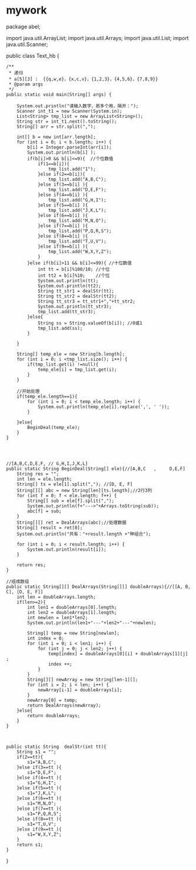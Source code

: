 # mywork
package abel;

import java.util.ArrayList;
import java.util.Arrays;
import java.util.List;
import java.util.Scanner;


public class Text_hb {

	/**
	 * 递归
	 * a[5][3] :  {{q,w,e}，{x,c,v}，{1,2,3}，{4,5,6}，{7,8,9}}
	 * @param args
	 */
	public static void main(String[] args) {
		
		System.out.println("请输入数字，若多个用，隔开：");
		Scanner int_t1 = new Scanner(System.in);
		List<String> tmp_list = new ArrayList<String>();
		String str = int_t1.next().toString();
		String[] arr = str.split(",");
		
		int[] b = new int[arr.length];
		for (int i = 0; i < b.length; i++) {
			b[i] = Integer.parseInt(arr[i]);
			System.out.println(b[i] );
			if(b[i]>0 && b[i]<=9){  //个位数值
				if(1==b[i]){
					tmp_list.add("1");
				}else if(2==b[i]){
					tmp_list.add("A,B,C");
				}else if(3==b[i] ){
					tmp_list.add("D,E,F");
				}else if(4==b[i] ){
					tmp_list.add("G,H,I");
				}else if(5==b[i] ){
					tmp_list.add("J,K,L");
				}else if(6==b[i] ){
					tmp_list.add("M,N,O");
				}else if(7==b[i] ){
					tmp_list.add("P,Q,R,S");
				}else if(8==b[i] ){
					tmp_list.add("T,U,V");
				}else if(9==b[i] ){
					tmp_list.add("W,X,Y,Z");
				}
			}else if(b[i]>11 && b[i]<=99){ //十位数值
				int tt = b[i]%100/10; //十位
				int tt2 = b[i]%10;    //个位
				System.out.println(tt);
				System.out.println(tt2);
				String tt_str1 = dealStr(tt); 
				String tt_str2 = dealStr(tt2); 
				String tt_str3 = tt_str1+","+tt_str2;	
				System.out.println(tt_str3);
				tmp_list.add(tt_str3);
			}else{
				String ss = String.valueOf(b[i]); //0或1
				tmp_list.add(ss);
			}
			
		}
		
		String[] temp_ele = new String[b.length];
		for (int i = 0; i <tmp_list.size(); i++) {
			if(tmp_list.get(i) !=null){
				temp_ele[i] = tmp_list.get(i);
			}
		}
		
		//开始处理
		if(temp_ele.length==1){
			for (int i = 0; i < temp_ele.length; i++) {
				System.out.println(temp_ele[i].replace(',', ' '));
			}
			
		}else{
			BeginDeal(temp_ele);
		}
	}
	

	

	//[A,B,C,D,E,F,	// G,H,I,J,K,L]
	public static String BeginDeal(String[] ele){//[A,B,C   ,     D,E,F]     
		String res = "";
		int len = ele.length;
		String[] ts = ele[1].split(","); //[D, E, F]
		String[][] abc = new String[len][ts.length];//2行3列
		for (int f = 0; f < ele.length; f++) {
			String[] sub = ele[f].split(",");
			System.out.println(f+"--->"+Arrays.toString(sub));
			abc[f] = sub;
		}
		String[][] ret = DealArrays(abc);//处理数据
		String[] result = ret[0];
		System.out.println("共有："+result.length +"种组合");
		
		for (int i = 0; i < result.length; i++) {
			System.out.println(result[i]);
		}
		
		return res;
	}
	
	//组成数组
	public static String[][] DealArrays(String[][] doubleArrays){//[[A, B, C], [D, E, F]]
		int len = doubleArrays.length;
		if(len>=2){
			int len1 = doubleArrays[0].length;
			int len2 = doubleArrays[1].length;
			int newlen = len1*len2;
			System.out.println(len1+"---"+len2+"---"+newlen);
			
			String[] temp = new String[newlen];
			int index = 0;
			for (int i = 0; i < len1; i++) {
				for (int j = 0; j < len2; j++) {
					temp[index] = doubleArrays[0][i] + doubleArrays[1][j] ;
					index ++;
				}
			}
			String[][] newArray = new String[len-1][];
			for (int i = 2; i < len; i++) {
				newArray[i-1] = doubleArrays[i];
			}
			newArray[0] = temp;
			return DealArrays(newArray);
		}else{
			return doubleArrays;
		}
	}
	
	
	
	public static String  dealStr(int tt){
		String s1 = "";
		if(2==tt){
			s1="A,B,C";
		}else if(3==tt ){
			s1="D,E,F";
		}else if(4==tt ){
			s1="G,H,I";
		}else if(5==tt ){
			s1="J,K,L";
		}else if(6==tt ){
			s1="M,N,O";
		}else if(7==tt ){
			s1="P,Q,R,S";
		}else if(8==tt ){
			s1="T,U,V";
		}else if(9==tt ){
			s1="W,X,Y,Z";
		}
		return s1;
	} 
	
	
	
	
	
	
	

}

